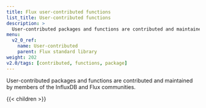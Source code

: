 ```yaml
---
title: Flux user-contributed functions
list_title: User-contributed functions
description: >
  User-contributed packages and functions are contributed and maintained by members of the InfluxDB and Flux communities.
menu:
  v2_0_ref:
    name: User-contributed
    parent: Flux standard library
weight: 202
v2.0/tags: [contributed, functions, package]
---
```


User-contributed packages and functions are contributed and maintained by members of the InfluxDB and Flux communities.

{{< children >}}
